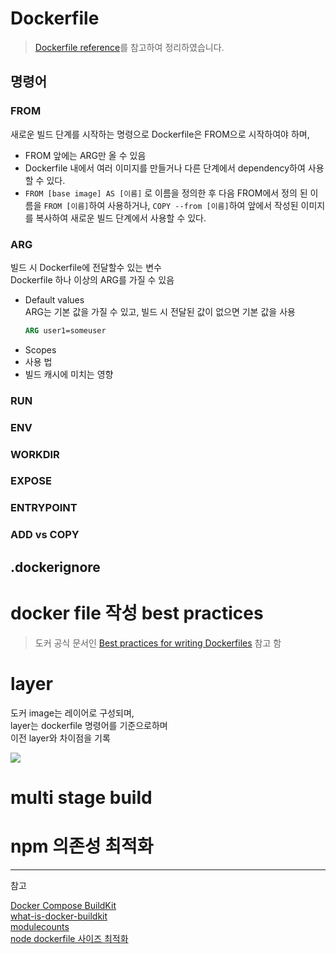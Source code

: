 # Dockerfile

> [Dockerfile reference](https://docs.docker.com/engine/reference/builder/)를
> 참고하여 정리하였습니다.

## 명령어

### FROM
새로운 빌드 단계를 시작하는 명령으로 Dockerfile은 FROM으로 시작하여야 하며,

- FROM 앞에는 ARG만 올 수 있음
- Dockerfile 내에서 여러 이미지를 만들거나 다른 단계에서 dependency하여 사용할
  수 있다.
- `FROM [base image] AS [이름]` 로 이름을 정의한 후 다음 FROM에서 정의 된
  이름을 `FROM [이름]`하여 사용하거나, `COPY --from [이름]`하여 앞에서 작성된
  이미지를 복사하여 새로운 빌드 단계에서 사용할 수 있다.

### ARG
빌드 시 Dockerfile에 전달할수 있는 변수  
Dockerfile 하나 이상의 ARG를 가질 수 있음

- Default values  
  ARG는 기본 값을 가질 수 있고, 빌드 시 전달된 값이 없으면 기본 값을 사용
    ```dockerfile
    ARG user1=someuser
    ```
- Scopes
- 사용 법
- 빌드 캐시에 미치는 영향




### RUN
### ENV
### WORKDIR
### EXPOSE
### ENTRYPOINT
### ADD vs COPY


## .dockerignore

# docker file 작성 best practices

> 도커 공식 문서인
> [Best practices for writing Dockerfiles](https://docs.docker.com/develop/develop-images/dockerfile_best-practices/)
> 참고 함

# layer

도커 image는 레이어로 구성되며,  
layer는 dockerfile 명령어를 기준으로하며  
이전 layer와 차이점을 기록

![](https://docs.docker.com/storage/storagedriver/images/container-layers.jpg)


# multi stage build

# npm 의존성 최적화

-----
참고


[Docker Compose BuildKit](https://www.docker.com/blog/faster-builds-in-compose-thanks-to-buildkit-support/)  
[what-is-docker-buildkit](https://brianchristner.io/what-is-docker-buildkit/)  
[modulecounts](http://www.modulecounts.com/)  
[node dockerfile 사이즈 최적화](https://medium.com/@iamnayr/a-multi-part-analysis-of-node-docker-image-sizes-using-yarn-vs-traditional-npm-2c20f034c08f)
